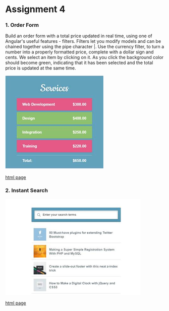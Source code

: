 # Assignment 4 
### 1. Order Form
Build an order form with a total price updated in real time, using one of Angular's useful features - filters. Filters let you modify models and can be chained together using the pipe character |. Use the currency filter, to turn a number into a properly formatted price, complete with a dollar sign and cents. We select an item by clicking on it. As you click the background color should become green, indicating that it has been selected and the total price is updated at the same time.


![picture](./img/q1.jpg)


[html page](./q1.html)


### 2. Instant Search
![picture](./img/q2.jpg)


[html page](./q2.html)